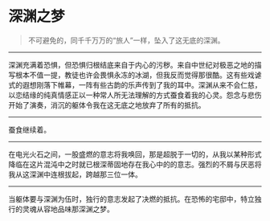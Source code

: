 # 深渊之梦

> 不可避免的，同千千万万的“旅人”一样，坠入了这无底的深渊。

---

  深渊充满着恐惧，但恐惧归根结底来自于内心的污秽。来自中世纪对极恶之地的描写根本不值一提，教徒也许会畏惧永冻的冰湖，但我反而觉得那很酷。这有些戏谑式的遐想刚落下帷幕，一阵有些古韵的乐声传到了我的耳中。深渊从来不会仁慈，以恋结缘的纯真情感正以一种常人所无法理解的方式蚕食着我的心灵。怨念与悲伤开始了演奏，消沉的躯体令我在这无底之地放弃了所有的抵抗。

---

  蚕食继续着。

---
  在电光火石之间，一股盛燃的意志将我唤回，那是超脱于一切的，从我以某种形式降临在这片混沌中之时就已根深蒂固地存在我心中的的意志。强烈的不屑与厌恶将我从这深渊中连根拔起，跨越那三位一体。

---
  当躯体要与深渊为伍时，独行的意志发起了决燃的抵抗。在恐怖的宅邸中，特立独行的灵魂从容地品味那深渊之梦。
